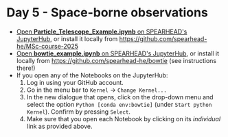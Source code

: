 # Day 5 - Space-borne observations
- [Open **Particle_Telescope_Example.ipynb** on SPEARHEAD's JupyterHub](https://jupyterhub.spearhead-he.eu/hub/user-redirect/git-pull?repo=https%3A%2F%2Fgithub.com%2Fspearhead-he%2FMSc-course-2025&urlpath=lab%2Ftree%2FMSc-course-2025%2FREADME.md&branch=main), or install it locally from https://github.com/spearhead-he/MSc-course-2025
- [Open **bowtie_example.ipynb** on SPEARHEAD's JupyterHub](https://jupyterhub.spearhead-he.eu/hub/user-redirect/git-pull?repo=https%3A%2F%2Fgithub.com%2Fspearhead-he%2FMSc-course-2025&urlpath=lab%2Ftree%2FMSc-course-2025%2FSpace-borne_observations%2FParticle_Telescope_Example.ipynb&branch=main), or install it locally from https://github.com/spearhead-he/bowtie (see instructions there!)
- If you open any of the Notebooks on the JupyterHub:
  1. Log in using your GitHub account.
  2. Go in the menu bar to `Kernel` -> `Change Kernel...`
  3. In the new dialogue that opens, click on the drop-down menu and select the option `Python [conda env:bowtie]` (under `Start python Kernel`). Confirm by pressing `Select`.
  4. Make sure that you open each Notebook by clicking on its _individual_ link as provided above.
